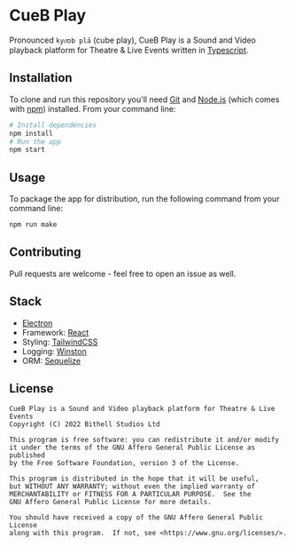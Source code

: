 # CueB Play

Pronounced `kyo͞ob plā` (cube play), CueB Play is a Sound and Video playback platform for Theatre & Live Events written in [Typescript](https://www.typescriptlang.org/).

## Installation

To clone and run this repository you'll need [Git](https://git-scm.com) and [Node.js](https://nodejs.org/en/download/) (which comes with [npm](http://npmjs.com)) installed. From your command line:

```bash
# Install dependencies
npm install
# Run the app
npm start
```

## Usage

To package the app for distribution, run the following command from your command line:

```bash
npm run make
```

## Contributing

Pull requests are welcome - feel free to open an issue as well.

## Stack

 - [Electron](https://github.com/electron/electron)
 - Framework: [React](https://github.com/facebook/react)
 - Styling: [TailwindCSS](https://github.com/tailwindlabs/tailwindcss)
 - Logging: [Winston](https://github.com/winstonjs/winston)
 - ORM: [Sequelize](https://github.com/sequelize/sequelize) 

## License

```
CueB Play is a Sound and Video playback platform for Theatre & Live Events
Copyright (C) 2022 Bithell Studios Ltd

This program is free software: you can redistribute it and/or modify
it under the terms of the GNU Affero General Public License as published
by the Free Software Foundation, version 3 of the License.

This program is distributed in the hope that it will be useful,
but WITHOUT ANY WARRANTY; without even the implied warranty of
MERCHANTABILITY or FITNESS FOR A PARTICULAR PURPOSE.  See the
GNU Affero General Public License for more details.

You should have received a copy of the GNU Affero General Public License
along with this program.  If not, see <https://www.gnu.org/licenses/>.
```
